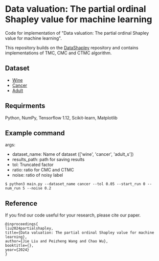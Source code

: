 # Data valuation: The partial ordinal Shapley value for machine learning
Code for implementation of "Data valuation: The partial ordinal Shapley value for machine learning".

This repository builds on the [DataShapley](https://github.com/amiratag/DataShapley) repository 
and contains implementations of TMC, CMC and CTMC algorithm.


## Dataset

- [Wine](https://archive.ics.uci.edu/ml/datasets/Wine)
- [Cancer](https://archive.ics.uci.edu/ml/datasets/breast+cancer+wisconsin+(diagnostic))
- [Adult](https://archive.ics.uci.edu/ml/datasets/Adult)


## Requirments
Python, NumPy, Tensorflow 1.12, Scikit-learn, Matplotlib

## Example command
args:
- dataset_name: Name of dataset (['wine', 'cancer', 'adult_s'])
- results_path: path for saving results 
- tol: Truncated factor
- ratio: ratio for CMC and CTMC
- noise: ratio of noisy label

```
$ python3 main.py --dataset_name cancer --tol 0.05 --start_run 0 --num_run 5 --noise 0.2
```

## Reference
If you find our code useful for your research, please cite our paper.
```
@inproceedings{
liu2024partialshapley,
title={Data valuation: The partial ordinal Shapley value for machine learning},
author={Jie Liu and Peizheng Wang and Chao Wu},
booktitle={},
year={2024}
}
```